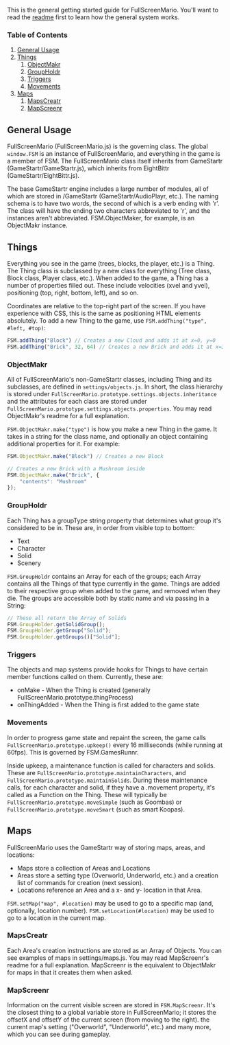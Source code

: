 This is the general getting started guide for FullScreenMario. You'll want to read the [readme](README.md) first to learn how the general system works.

### Table of Contents

1. [General Usage](#general-usage)
2. [Things](#things)
    1. [ObjectMakr](#objectmakr)
    2. [GroupHoldr](#GroupHoldr)
    3. [Triggers](#triggers)
    4. [Movements](#movements)
3. [Maps](#Maps)
    1. [MapsCreatr](#mapscreatr)
    3. [MapScreenr](#mapscreenr)

## General Usage

FullScreenMario (FullScreenMario.js) is the governing class. The global `window.FSM` is an instance of FullScreenMario, and everything in the game is a member of FSM. The FullScreenMario class itself inherits from GameStartr (GameStartr/GameStartr.js), which inherits from EightBittr (GameStartr/EightBittr.js).

The base GameStartr engine includes a large number of modules, all of which are stored in /GameStartr (GameStartr/AudioPlayr, etc.). The naming schema is to have two words, the second of which is a verb ending with 'r'. The class will have the ending two characters abbreviated to 'r', and the instances aren't abbreviated. FSM.ObjectMaker, for example, is an ObjectMakr instance.

## Things

Everything you see in the game (trees, blocks, the player, etc.) is a Thing. The Thing class is subclassed by a new class for everything (Tree class, Block class, Player class, etc.). When added to the game, a Thing has a number of properties filled out. These include velocities (xvel and yvel), positioning (top, right, bottom, left), and so on.

Coordinates are relative to the top-right part of the screen. If you have experience with CSS, this is the same as positioning HTML elements absolutely. To add a new Thing to the game, use `FSM.addThing("type", #left, #top)`:

```javascript
FSM.addThing("Block") // Creates a new Cloud and adds it at x=0, y=0
FSM.addThing("Brick", 32, 64) // Creates a new Brick and adds it at x=32, y=64
```

### ObjectMakr

All of FullScreenMario's non-GameStartr classes, including Thing and its subclasses, are defined in `settings/objects.js`. In short, the class hierarchy is stored under `FullScreenMario.prototype.settings.objects.inheritance` and the attributes for each class are stored under `FullScreenMario.prototype.settings.objects.properties`. You may read ObjectMakr's readme for a full explanation.

`FSM.ObjectMakr.make("type")` is how you make a new Thing in the game. It takes in a string for the class name, and optionally an object containing additional properties for it. For example:

```javascript
FSM.ObjectMakr.make("Block") // Creates a new Block

// Creates a new Brick with a Mushroom inside
FSM.ObjectMakr.make("Brick", {
    "contents": "Mushroom"
});
```

### GroupHoldr

Each Thing has a groupType string property that determines what group it's considered to be in. These are, in order from visible top to bottom:

* Text
* Character
* Solid
* Scenery

`FSM.GroupHoldr` contains an Array for each of the groups; each Array contains all the Things of that type currently in the game. Things are added to their respective group when added to the game, and removed when they die. The groups are accessible both by static name and via passing in a String:

```javascript
// These all return the Array of Solids
FSM.GroupHolder.getSolidGroup(); 
FSM.GroupHolder.getGroup("Solid");
FSM.GroupHolder.getGroups()["Solid"]; 
```

### Triggers

The objects and map systems provide hooks for Things to have certain member functions called on them. Currently, these are:

* onMake - When the Thing is created (generally FullScreenMario.prototype.thingProcess)
* onThingAdded - When the Thing is first added to the game state

### Movements

In order to progress game state and repaint the screen, the game calls `FullScreenMario.prototype.upkeep()` every 16 milliseconds (while running at 60fps). This is governed by FSM.GamesRunnr.

Inside upkeep, a maintenance function is called for characters and solids. These are `FullScreenMario.prototype.maintainCharacters`, and `FullScreenMario.prototype.maintainSolids`. During these maintenance calls, for each character and solid, if they have a .movement property, it's called as a Function on the Thing. These will typically be `FullScreenMario.prototype.moveSimple` (such as Goombas) or `FullScreenMario.prototype.moveSmart` (such as smart Koopas).

## Maps

FullScreenMario uses the GameStartr way of storing maps, areas, and locations:

* Maps store a collection of Areas and Locations
* Areas store a setting type (Overworld, Underworld, etc.) and a creation list of commands for creation (next session).
* Locations reference an Area and a x- and y- location in that Area.

`FSM.setMap("map", #location)` may be used to go to a specific map (and, optionally, location number). `FSM.setLocation(#location)` may be used to go to a location in the current map.

### MapsCreatr

Each Area's creation instructions are stored as an Array of Objects. You can see examples of maps in  settings/maps.js. You may read MapScreenr's readme for a full explanation. MapScreenr is the equivalent to ObjectMakr for maps in that it creates them when asked.

### MapScreenr

Information on the current visible screen are stored in `FSM.MapScreenr`. It's the closest thing to a global variable store in FullScreenMario; it stores the offsetX and offsetY of the current screen (from moving to the right). the current map's setting ("Overworld", "Underworld", etc.) and many more, which you can see during gameplay.